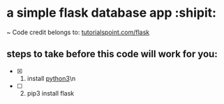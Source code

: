 # a simple flask database app :shipit:

 ~ Code credit belongs to: [tutorialspoint.com/flask](https://www.tutorialspoint.com/flask/flask_sqlite.htm)

## steps to take before this code will work for you:
-[x] 1. install [python3](https://www.python.org/downloads/release/python-352/)\n
-[ ] 2. pip3 install flask
